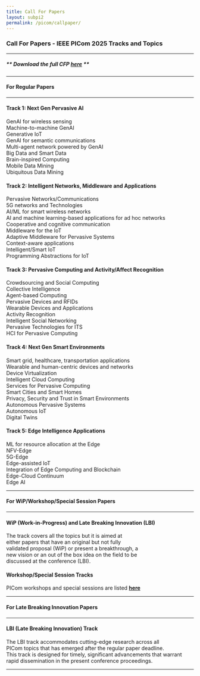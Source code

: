 ```yaml
---
title: Call For Papers
layout: subpi2
permalink: /picom/callpaper/
---
```


<h3>Call For Papers - IEEE PICom 2025 Tracks and Topics</h3>
<hr/>

<h5> ** Download the full <b>CFP <a href="http://cyber-science.org/2025/assets/files/PICom2025_CFP.pdf" target=_new>here</a></b> ** </h5>

<hr/>
<h4 style="font-weight: bold">For Regular Papers<h4>
<hr/>

<h4>Track 1: Next Gen Pervasive AI</h4>
GenAI for wireless sensing
<br/>Machine-to-machine GenAI
<br/>Generative IoT
<br/>GenAI for semantic communications
<br/>Multi-agent network powered by GenAI
<br/>Big Data and Smart Data
<br/>Brain-inspired Computing
<br/>Mobile Data Mining
<br/>Ubiquitous Data Mining

<h4>Track 2: Intelligent Networks, Middleware and Applications</h4>
Pervasive Networks/Communications
<br/>5G networks and Technologies
<br/>AI/ML for smart wireless networks
<br/>AI and machine learning-based applications for ad hoc networks
<br/>Cooperative and cognitive communication
<br/>Middleware for the IoT
<br/>Adaptive Middleware for Pervasive Systems
<br/>Context-aware applications
<br/>Intelligent/Smart IoT
<br/>Programming Abstractions for IoT

<h4>Track 3: Pervasive Computing and Activity/Affect Recognition</h4>
Crowdsourcing and Social Computing
<br/>Collective Intelligence
<br/>Agent-based Computing
<br/>Pervasive Devices and RFIDs
<br/>Wearable Devices and Applications
<br/>Activity Recognition
<br/>Intelligent Social Networking
<br/>Pervasive Technologies for ITS
<br/>HCI for Pervasive Computing

<h4>Track 4: Next Gen Smart Environments</h4>
Smart grid, healthcare, transportation applications
<br/>Wearable and human-centric devices and networks
<br/>Device Virtualization
<br/>Intelligent Cloud Computing
<br/>Services for Pervasive Computing
<br/>Smart Cities and Smart Homes
<br/>Privacy, Security and Trust in Smart Environments
<br/>Autonomous Pervasive Systems
<br/>Autonomous IoT
<br/>Digital Twins

<h4>Track 5: Edge Intelligence Applications</h4>
ML for resource allocation at the Edge
<br/>NFV-Edge
<br/>5G-Edge
<br/>Edge-assisted IoT
<br/>Integration of Edge Computing and Blockchain
<br/>Edge-Cloud Continuum
<br/>Edge AI


<hr/>
<h4 style="font-weight: bold">For WiP/Workshop/Special Session Papers<h4>
<hr/>

<h4>WiP (Work-in-Progress) and Late Breaking Innovation (LBI)</h4>
The track covers all the topics but it is aimed at 
<br/>either papers that have an original but not fully
<br/>validated proposal (WiP) or present a breakthrough, a
<br/>new vision or an out of the box idea on the field to be
<br/>discussed at the conference (LBI).


<h4>Workshop/Special Session Tracks</h4>
PICom workshops and special sessions are listed <a href="/2025/picom/acceptworkshops/"><b>here</b></a>

<hr/>
<h4 style="font-weight: bold">For Late Breaking Innovation Papers<h4>
<hr/>
<h4>LBI (Late Breaking Innovation) Track</h4>
The LBI track accommodates cutting-edge research across all<br/>
PICom topics that has emerged after the regular paper deadline.<br/>
This track is designed for timely, significant advancements that warrant<br/>
rapid dissemination in the present conference proceedings.
<hr/>